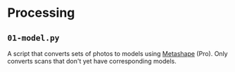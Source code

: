 # Processing

## `01-model.py`

A script that converts sets of photos to models using [Metashape](https://www.agisoft.com/) (Pro). Only converts scans that don't yet have corresponding models.
